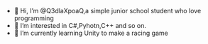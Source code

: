 - 👋 Hi, I’m @Q3dlaXpoaQ,a simple junior school student who love programming
- 👀 I’m interested in C#,Pyhotn,C++ and so on.
- 🌱 I’m currently learning Unity to make a racing game

<!---
Q3dlaXpoaQ/Q3dlaXpoaQ is a ✨ special ✨ repository because its `README.md` (this file) appears on your GitHub profile.
You can click the Preview link to take a look at your changes.
--->
